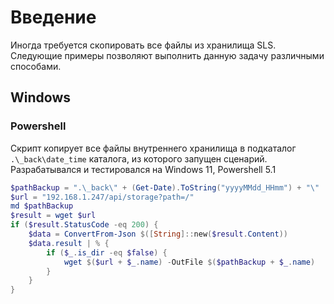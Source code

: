 # Введение
Иногда требуется скопировать все файлы из хранилища SLS. Следующие примеры позволяют выполнить данную задачу различными способами.
## Windows 
### Powershell
Скрипт копирует все файлы внутреннего хранилища в подкаталог `.\_back\date_time` каталога, из которого запущен сценарий. Разрабатывался и тестировался на Windows 11, Powershell 5.1
```powershell
$pathBackup = ".\_back\" + (Get-Date).ToString("yyyyMMdd_HHmm") + "\"
$url = "192.168.1.247/api/storage?path=/"
md $pathBackup
$result = wget $url
if ($result.StatusCode -eq 200) {
	$data = ConvertFrom-Json $([String]::new($result.Content))
	$data.result | % {
		if ($_.is_dir -eq $false) {
			wget $($url + $_.name) -OutFile $($pathBackup + $_.name)
		}
	}
}
```